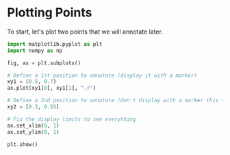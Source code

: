 # Plotting Points

To start, let's plot two points that we will annotate later.

```python
import matplotlib.pyplot as plt
import numpy as np

fig, ax = plt.subplots()

# Define a 1st position to annotate (display it with a marker)
xy1 = (0.5, 0.7)
ax.plot(xy1[0], xy1[1], ".r")

# Define a 2nd position to annotate (don't display with a marker this time)
xy2 = [0.3, 0.55]

# Fix the display limits to see everything
ax.set_xlim(0, 1)
ax.set_ylim(0, 1)

plt.show()
```
